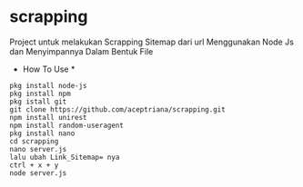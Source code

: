 # scrapping
Project untuk melakukan Scrapping Sitemap dari url Menggunakan Node Js dan Menyimpannya Dalam Bentuk File

* How To Use * 

```
pkg install node-js
pkg install npm
pkg istall git
git clone https://github.com/aceptriana/scrapping.git
npm install unirest
npm install random-useragent
pkg install nano
cd scrapping
nano server.js
lalu ubah Link_Sitemap= nya
ctrl + x + y
node server.js
```
